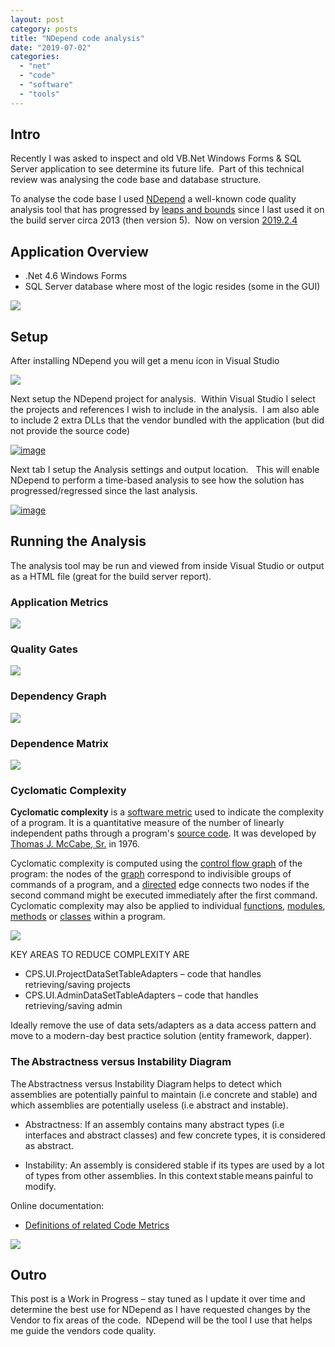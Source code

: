 ```yaml
---
layout: post
category: posts
title: "NDepend code analysis"
date: "2019-07-02"
categories: 
  - "net"
  - "code"
  - "software"
  - "tools"
---
```


## Intro

Recently I was asked to inspect and old VB.Net Windows Forms & SQL Server application to see determine its future life.  Part of this technical review was analysing the code base and database structure.

To analyse the code base I used [NDepend](https://www.ndepend.com/) a well-known code quality analysis tool that has progressed by [leaps and bounds](https://www.ndepend.com/release-notes) since I last used it on the build server circa 2013 (then version 5).  Now on version [2019.2.4](https://www.ndepend.com/release-notes#V2019_2_4)

## Application Overview

- .Net 4.6 Windows Forms
- SQL Server database where most of the logic resides (some in the GUI)

![](images/76383664-7f967600-6397-11ea-8a88-09dd02fa4f82.png)

## Setup

After installing NDepend you will get a menu icon in Visual Studio

![](images/76383668-858c5700-6397-11ea-80bb-966b0214ef1a.png)

Next setup the NDepend project for analysis.  Within Visual Studio I select the projects and references I wish to include in the analysis.  I am also able to include 2 extra DLLs that the vendor bundled with the application (but did not provide the source code)

[![image](images/image_thumb-4.png)](https://raw.githubusercontent.com/chrismckelt/chrismckelt.github.io/master/_posts/posts/images//2019/07/image-4.png)

Next tab I setup the Analysis settings and output location.   This will enable NDepend to perform a time-based analysis to see how the solution has progressed/regressed since the last analysis.

[![image](images/image_thumb-5.png)](https://raw.githubusercontent.com/chrismckelt/chrismckelt.github.io/master/_posts/posts/images//2019/07/image-5.png)

## Running the Analysis

The analysis tool may be run and viewed from inside Visual Studio or output as a HTML file (great for the build server report).

### Application Metrics

![](images/76384667-88d51200-639a-11ea-8e1e-c72c9e3abb1b.png)

### Quality Gates

![](images/76384677-912d4d00-639a-11ea-86ba-c2b4b208b876.png)

### Dependency Graph

![](images/76384692-9c807880-639a-11ea-9bd3-8f8d67a32200.png)

### Dependence Matrix

![](images/76384954-5f68b600-639b-11ea-890c-c399af02a0f1.png)

### Cyclomatic Complexity

**Cyclomatic complexity** is a [software metric](https://en.wikipedia.org/wiki/Software_metric) used to indicate the complexity of a program. It is a quantitative measure of the number of linearly independent paths through a program's [source code](https://en.wikipedia.org/wiki/Source_code). It was developed by [Thomas J. McCabe, Sr.](https://en.wikipedia.org/w/index.php?title=Thomas_J._McCabe,_Sr.&action=edit&redlink=1) in 1976.

Cyclomatic complexity is computed using the [control flow graph](https://en.wikipedia.org/wiki/Control_flow_graph) of the program: the nodes of the [graph](https://en.wikipedia.org/wiki/Graph_(discrete_mathematics)) correspond to indivisible groups of commands of a program, and a [directed](https://en.wikipedia.org/wiki/Directed_graph) edge connects two nodes if the second command might be executed immediately after the first command. Cyclomatic complexity may also be applied to individual [functions](https://en.wikipedia.org/wiki/Function_(computer_science)), [modules](https://en.wikipedia.org/wiki/Modular_programming), [methods](https://en.wikipedia.org/wiki/Method_(computer_science)) or [classes](https://en.wikipedia.org/wiki/Class_(computer_science)) within a program.

![](images/76384702-a4d8b380-639a-11ea-9fa8-a1121ba1e34f.png)

KEY AREAS TO REDUCE COMPLEXITY ARE

- CPS.UI.ProjectDataSetTableAdapters – code that handles retrieving/saving projects
- CPS.UI.AdminDataSetTableAdapters – code that handles retrieving/saving admin

Ideally remove the use of data sets/adapters as a data access pattern and move to a modern-day best practice solution (entity framework, dapper).

### The Abstractness versus Instability Diagram

The Abstractness versus Instability Diagram helps to detect which assemblies are potentially painful to maintain (i.e concrete and stable) and which assemblies are potentially useless (i.e abstract and instable).

- Abstractness: If an assembly contains many abstract types (i.e interfaces and abstract classes) and few concrete types, it is considered as abstract.

- Instability: An assembly is considered stable if its types are used by a lot of types from other assemblies. In this context stable means painful to modify.

Online documentation:

- [Definitions of related Code Metrics](https://www.ndepend.com/docs/code-metrics#MetricsOnAssemblies)

![](images/76385021-950d9f00-639b-11ea-93b4-9f577f7cc6d4.png)

## Outro

This post is a Work in Progress – stay tuned as I update it over time and determine the best use for NDepend as I have requested changes by the Vendor to fix areas of the code.  NDepend will be the tool I use that helps me guide the vendors code quality.
